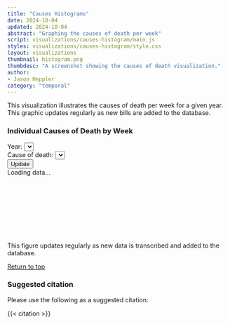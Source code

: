 ```yaml
---
title: "Causes Histograms"
date: 2024-10-04
updated: 2024-10-04
abstract: "Graphing the causes of death per week"
script: visualizations/causes-histogram/main.js
styles: visualizations/causes-histogram/style.css
layout: visualizations
thumbnail: histogram.png
thumbdesc: "A screenshot showing the causes of death visualization."
author:
- Jason Heppler
category: "temporal"
---
```


This visualization illustrates the causes of death per week for a given year. This graphic updates regularly as new bills are added to the database.

<div id="row">
    <h3 id="chart-title">Individual Causes of Death by Week</h3>
    <div class="flex flex-row space-x-4 mb-6">
    <div class="flex flex-col">
        <label for="year" class="block text-gray-700 text-sm font-bold">Year:</label>
        <select id="year" class="shadow appearance-none border rounded w-full py-2 px-3 text-gray-700 leading-tight focus:outline-none focus:shadow-outline"></select>
    </div>
    <div class="flex flex-col">
        <label for="cause" class="block text-gray-700 text-sm font-bold">Cause of death:</label>
        <select id="cause" class="shadow appearance-none border rounded w-full py-2 px-3 text-gray-700 leading-tight focus:outline-none focus:shadow-outline"></select>
    </div>
    <div class="flex items-end">
        <button id="update-button" type="button" class="rounded border border-gray-200 bg-white text-sm font-medium px-4 py-2 text-gray-900 hover:bg-dbn-blue hover:text-black focus:z-10 focus:ring-2 focus:ring-blue-700 focus:text-blue-700">Update</button>
    </div>
</div>
    <div class="loading_chart">Loading data...</div>
    <svg id="chart"></svg>
    <figcaption>This figure updates regularly as new data is transcribed and added to the database.</figcaption>
    <p><a href="#top">Return to top</a></p>
</div>

### Suggested citation

Please use the following as a suggested citation:

{{< citation >}}
